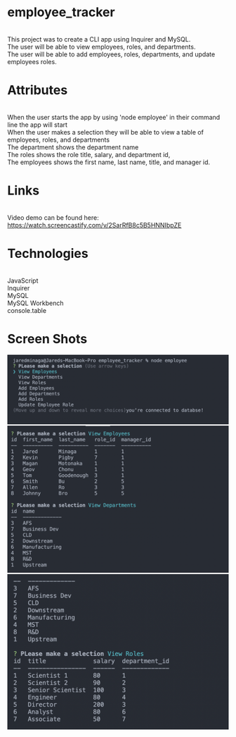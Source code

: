 # employee_tracker

<br> This project was to create a CLI app using Inquirer and MySQL.
<br> The user will be able to view employees, roles, and departments.
<br> The user will be able to add employees, roles, departments, and update employees roles.

# Attributes

<br> When the user starts the app by using 'node employee' in their command line the app will start
<br> When the user makes a selection they will be able to view a table of employees, roles, and departments
<br> The department shows the department name
<br> The roles shows the role title, salary, and department id,
<br> The employees shows the first name, last name, title, and manager id.
# Links
<br> Video demo can be found here:
https://watch.screencastify.com/v/2SarRfB8c5B5HNNIbpZE

# Technologies

<br> JavaScript
<br> Inquirer
<br> MySQL
<br> MySQL Workbench
<br> console.table


# Screen Shots
![](img/1.png)
![](img/2.png)
![](img/3.png)
